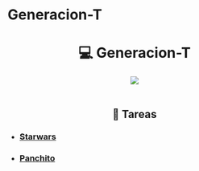 # Generacion-T

<h1 align="center"> 💻 Generacion-T </h1>
<div align="center">
<img src="https://media.giphy.com/media/1C8bHHJturSx2/giphy.gif"/>
 </div>
<br>

<h2 align="center"> 📝 Tareas </h2>

*  ### [Starwars](https://github.com/vicen621/Generacion-T/tree/main/Starwars-Activity)
*  ### [Panchito](https://github.com/vicen621/Generacion-T/tree/main/Panchito)
